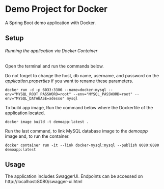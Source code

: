 # Demo Project for Docker

A Spring Boot demo application with Docker.

## Setup
###### Running the application via Docker Container

Open the terminal and run the commands below.

Do not forget to change the host, db name, username, and password on the *application.properties* if you want to rename these parameters.

```
docker run -d -p 6033:3306 --name=docker-mysql --env="MYSQL_ROOT_PASSWORD=root" --env="MYSQL_PASSWORD=root" --env="MYSQL_DATABASE=adesso" mysql
```

To build app image, Run the command below where the Dockerfile of the application located.
```
docker image build -t demoapp:latest .
```

Run the last command, to link MySQL database image to the *demoapp* image and, to run the container.

```
docker container run -it --link docker-mysql:mysql --publish 8080:8080 demoapp:latest
```

## Usage

The application includes SwaggerUI. Endpoints can be accessed on http://localhost:8080/swagger-ui.html 

